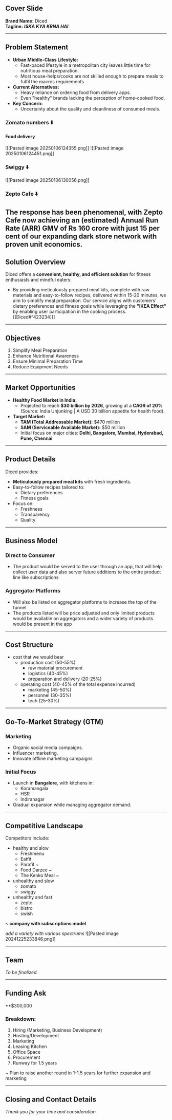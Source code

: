## Cover Slide
**Brand Name:** Diced  
**Tagline:** ***ISKA KYA KRNA HAI***

---

## Problem Statement
- **Urban Middle-Class Lifestyle:**
	- Fast-paced lifestyle in a metropolitan city leaves little time for nutritious meal preparation.  
	- Most house-helps/cooks are not skilled enough to prepare meals to fulfil the macros requirements
- **Current Alternatives:**
	- Heavy reliance on ordering food from delivery apps.
	- Even "healthy" brands lacking the perception of home-cooked food.  
- **Key Concern:**  
	- Uncertainty about the quality and cleanliness of consumed meals.

### Zomato numbers ⬇️
#### Food delivery

![[Pasted image 20250106124355.png]] 
![[Pasted image 20250106124451.png]]

### Swiggy ⬇️
![[Pasted image 20250106130056.png]]

### Zepto Cafe ⬇️
 The response has been phenomenal, with Zepto Cafe now achieving an (estimated) Annual Run Rate (ARR) GMV of Rs 160 crore with just 15 per cent of our expanding dark store network with proven unit economics.
---

## Solution Overview
Diced offers a **convenient, healthy, and efficient solution** for fitness enthusiasts and mindful eaters:  
- By providing meticulously prepared meal kits, complete with raw materials and easy-to-follow recipes, delivered within 15-20 minutes, we aim to simplify meal preparation. Our service aligns with customers' dietary preferences and fitness goals while leveraging the **"IKEA Effect"** by enabling user participation in the cooking process.  [[Diced#^423234]]]

---

## Objectives
1. Simplify Meal Preparation  
2. Enhance Nutritional Awareness  
3. Ensure Minimal Preparation Time  
4. Reduce Equipment Needs  

---

## Market Opportunities
- **Healthy Food Market in India:**  
	- Projected to reach **$30 billion by 2026**, growing at a **CAGR of 20%** (Source: India Unjunking | A USD 30 billion appetite for health food).  
- **Target Market:**  
	- **TAM (Total Addressable Market):** $470 million  
	- **SAM (Serviceable Available Market):** $50 million  
	- Initial focus on major cities: **Delhi, Bangalore, Mumbai, Hyderabad, Pune, Chennai**  

---

## Product Details
Diced provides:  
- **Meticulously prepared meal kits** with fresh ingredients.  
- Easy-to-follow recipes tailored to:  
	- Dietary preferences  
	- Fitness goals  
- Focus on:  
	- Freshness  
	- Transparency  
	- Quality  

---

## Business Model
### Direct to Consumer
- The product would be served to the user through an app, that will help collect user data and also server future additions to the entire product line like subscriptions 

### Aggregator Platforms
- Will also be listed on aggregator platforms to increase the top of the funnel
- The products listed will be price adjusted and only limited products would be available on aggregators and a wider variety of products would be present in the app

---

## Cost Structure
- cost that we would bear
	- production cost (50-55%)
		- raw material procurement 
		- logistics (40-45%)
		- preparation and delivery (20-25%)
	- operating cost (40-45% of the total expense incurred) 
		- marketing (45-50%)
		- personnel (30-35%)
		- tech (25-30%)
---

## Go-To-Market Strategy (GTM)
### Marketing
- Organic social media campaigns.  
- Influencer marketing.  
- Innovate offline marketing campaigns 

### Initial Focus
- Launch in **Bangalore**, with kitchens in:  
	- Koramangala  
	- HSR  
	- Indiranagar  
- Gradual expansion while managing aggregator demand.  

---

## Competitive Landscape
Competitors include:  
- healthy and slow
	- Freshmenu  
	- Eatfit  
	- Parafit  ~
	- Food Darzee  ~
	- The Kenko Meal ~
- unhealthy and slow
	- zomato
	- swiggy
- unhealthy and fast
	- zepto
	- bistro
	- swish

**~ company with subscriptions model**


*add a variety with various spectrums*
![[Pasted image 20241225233846.png]]
 
---

## Team
_To be finalized._  

---

## Funding Ask
**$300,000
### Breakdown:
1. Hiring (Marketing, Business Development)  
2. Hosting/Development  
3. Marketing  
4. Leasing Kitchen  
5. Office Space  
6. Procurement  
7. Runway for 1.5 years  

~ Plan to raise another round in 1-1.5 years for further expansion and marketing

---

## Closing and Contact Details
_Thank you for your time and consideration._
